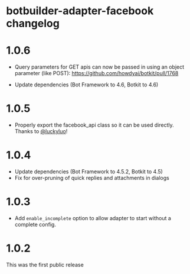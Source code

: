 # botbuilder-adapter-facebook changelog

# 1.0.6

* Query parameters for GET apis can now be passed in using an object parameter (like POST): https://github.com/howdyai/botkit/pull/1768

* Update dependencies (Bot Framework to 4.6, Botkit to 4.6)

# 1.0.5

* Properly export the facebook_api class so it can be used directly. Thanks to [@luckyluo](https://github.com/howdyai/botkit/pull/1766)!

# 1.0.4

* Update dependencies (Bot Framework to 4.5.2, Botkit to 4.5)
* Fix for over-pruning of quick replies and attachments in dialogs

# 1.0.3

* Add `enable_incomplete` option to allow adapter to start without a complete config.

# 1.0.2

This was the first public release

